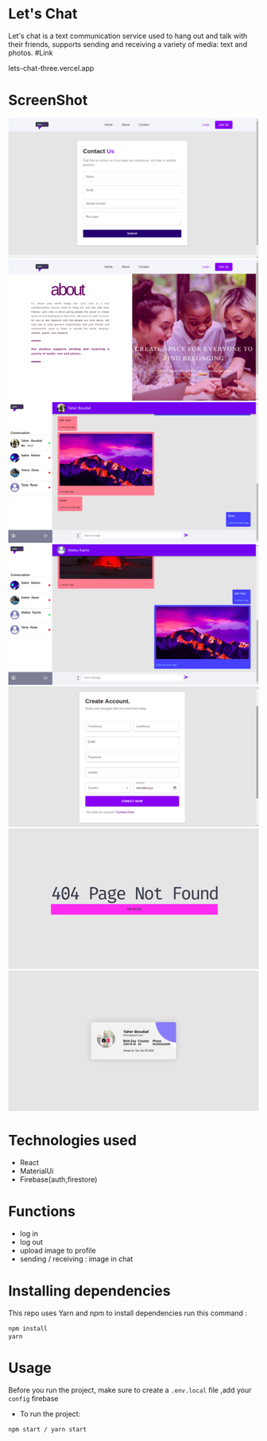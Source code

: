 # Let's Chat

Let's chat is a text communication service used to hang out and talk with their friends, 
supports sending and receiving a variety of media: text and photos.
#Link

lets-chat-three.vercel.app

# ScreenShot

![Contact](ScreenShot/Contact.png)
![about](ScreenShot/about.png)
![chat](ScreenShot/chat.png)
![chat2](ScreenShot/chat2.png)
![login](ScreenShot/login.png)
![notFound](ScreenShot/notFound.png)
![profile](ScreenShot/profile.png)

# Technologies used

* React 
* MaterialUi
* Firebase(auth,firestore)

# Functions

* log in 
* log out
* upload image to profile
* sending / receiving : image in chat

# Installing dependencies

This repo uses Yarn and npm to install dependencies run this command :

```
npm install 
yarn 
```
# Usage

Before you run the project, make sure to create a `.env.local` file ,add your `config` firebase 
 - To run the project:

```
npm start / yarn start
```

